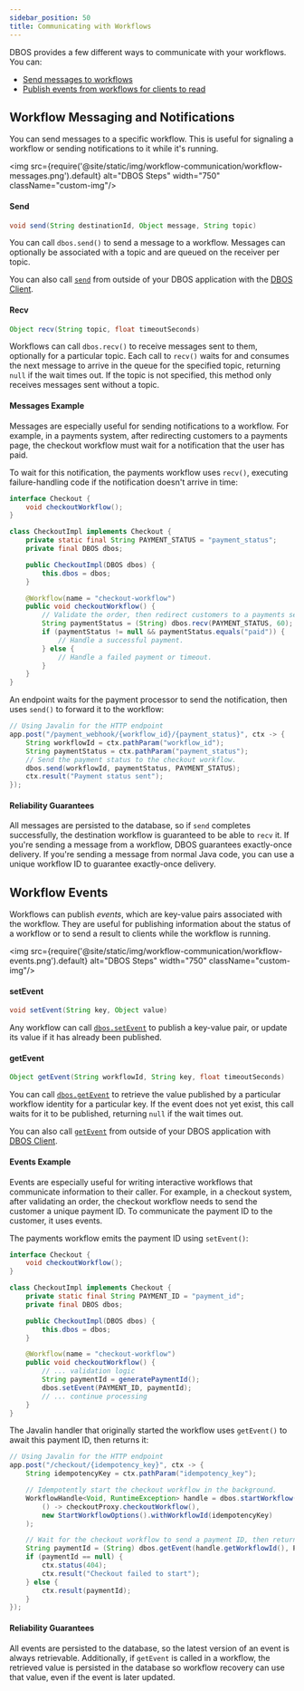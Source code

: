 ```yaml
---
sidebar_position: 50
title: Communicating with Workflows
---
```


DBOS provides a few different ways to communicate with your workflows.
You can:

- [Send messages to workflows](#workflow-messaging-and-notifications)
- [Publish events from workflows for clients to read](#workflow-events)


## Workflow Messaging and Notifications
You can send messages to a specific workflow.
This is useful for signaling a workflow or sending notifications to it while it's running.

<img src={require('@site/static/img/workflow-communication/workflow-messages.png').default} alt="DBOS Steps" width="750" className="custom-img"/>

#### Send

```java
void send(String destinationId, Object message, String topic)
```

You can call `dbos.send()` to send a message to a workflow.
Messages can optionally be associated with a topic and are queued on the receiver per topic.

You can also call [`send`](../reference/client.md#send) from outside of your DBOS application with the [DBOS Client](../reference/client.md).

#### Recv

```java
Object recv(String topic, float timeoutSeconds)
```

Workflows can call `dbos.recv()` to receive messages sent to them, optionally for a particular topic.
Each call to `recv()` waits for and consumes the next message to arrive in the queue for the specified topic, returning `null` if the wait times out.
If the topic is not specified, this method only receives messages sent without a topic.

#### Messages Example

Messages are especially useful for sending notifications to a workflow.
For example, in a payments system, after redirecting customers to a payments page, the checkout workflow must wait for a notification that the user has paid.

To wait for this notification, the payments workflow uses `recv()`, executing failure-handling code if the notification doesn't arrive in time:

```java
interface Checkout {
    void checkoutWorkflow();
}

class CheckoutImpl implements Checkout {
    private static final String PAYMENT_STATUS = "payment_status";
    private final DBOS dbos;

    public CheckoutImpl(DBOS dbos) {
        this.dbos = dbos;
    }

    @Workflow(name = "checkout-workflow")
    public void checkoutWorkflow() {
        // Validate the order, then redirect customers to a payments service.
        String paymentStatus = (String) dbos.recv(PAYMENT_STATUS, 60);
        if (paymentStatus != null && paymentStatus.equals("paid")) {
            // Handle a successful payment.
        } else {
            // Handle a failed payment or timeout.
        }
    }
}
```

An endpoint waits for the payment processor to send the notification, then uses `send()` to forward it to the workflow:

```java
// Using Javalin for the HTTP endpoint
app.post("/payment_webhook/{workflow_id}/{payment_status}", ctx -> {
    String workflowId = ctx.pathParam("workflow_id");
    String paymentStatus = ctx.pathParam("payment_status");
    // Send the payment status to the checkout workflow.
    dbos.send(workflowId, paymentStatus, PAYMENT_STATUS);
    ctx.result("Payment status sent");
});
```

#### Reliability Guarantees

All messages are persisted to the database, so if `send` completes successfully, the destination workflow is guaranteed to be able to `recv` it.
If you're sending a message from a workflow, DBOS guarantees exactly-once delivery.
If you're sending a message from normal Java code, you can use a unique workflow ID to guarantee exactly-once delivery.

## Workflow Events

Workflows can publish _events_, which are key-value pairs associated with the workflow.
They are useful for publishing information about the status of a workflow or to send a result to clients while the workflow is running.

<img src={require('@site/static/img/workflow-communication/workflow-events.png').default} alt="DBOS Steps" width="750" className="custom-img"/>

#### setEvent

```java
void setEvent(String key, Object value)
```

Any workflow can call [`dbos.setEvent`](../reference/methods.md#setevent) to publish a key-value pair, or update its value if it has already been published.

#### getEvent

```java
Object getEvent(String workflowId, String key, float timeoutSeconds)
```

You can call [`dbos.getEvent`](../reference/methods.md#getevent) to retrieve the value published by a particular workflow identity for a particular key.
If the event does not yet exist, this call waits for it to be published, returning `null` if the wait times out.

You can also call [`getEvent`](../reference/client.md#getevent) from outside of your DBOS application with [DBOS Client](../reference/client.md).

#### Events Example

Events are especially useful for writing interactive workflows that communicate information to their caller.
For example, in a checkout system, after validating an order, the checkout workflow needs to send the customer a unique payment ID.
To communicate the payment ID to the customer, it uses events.

The payments workflow emits the payment ID using `setEvent()`:

```java
interface Checkout {
    void checkoutWorkflow();
}

class CheckoutImpl implements Checkout {
    private static final String PAYMENT_ID = "payment_id";
    private final DBOS dbos;

    public CheckoutImpl(DBOS dbos) {
        this.dbos = dbos;
    }

    @Workflow(name = "checkout-workflow")
    public void checkoutWorkflow() {
        // ... validation logic
        String paymentId = generatePaymentId();
        dbos.setEvent(PAYMENT_ID, paymentId);
        // ... continue processing
    }
}
```

The Javalin handler that originally started the workflow uses `getEvent()` to await this payment ID, then returns it:

```java
// Using Javalin for the HTTP endpoint
app.post("/checkout/{idempotency_key}", ctx -> {
    String idempotencyKey = ctx.pathParam("idempotency_key");

    // Idempotently start the checkout workflow in the background.
    WorkflowHandle<Void, RuntimeException> handle = dbos.startWorkflow(
        () -> checkoutProxy.checkoutWorkflow(),
        new StartWorkflowOptions().withWorkflowId(idempotencyKey)
    );

    // Wait for the checkout workflow to send a payment ID, then return it.
    String paymentId = (String) dbos.getEvent(handle.getWorkflowId(), PAYMENT_ID, 60);
    if (paymentId == null) {
        ctx.status(404);
        ctx.result("Checkout failed to start");
    } else {
        ctx.result(paymentId);
    }
});
```

#### Reliability Guarantees

All events are persisted to the database, so the latest version of an event is always retrievable.
Additionally, if `getEvent` is called in a workflow, the retrieved value is persisted in the database so workflow recovery can use that value, even if the event is later updated.
